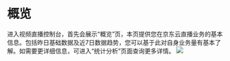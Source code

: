 # 概览  

进入视频直播控制台，首先会展示“概览”页，本页提供您在京东云直播业务的基本信息。包括昨日基础数据及近7日数据趋势，您可以基于此对自身业务量有基本了解。如需要更详细信息，可进入“统计分析”页面查询更多详情。
![](https://github.com/jdcloudcom/cn/blob/cn-Video-on-Demand/image/live-video/41%E9%A2%84%E8%A7%88.png)
